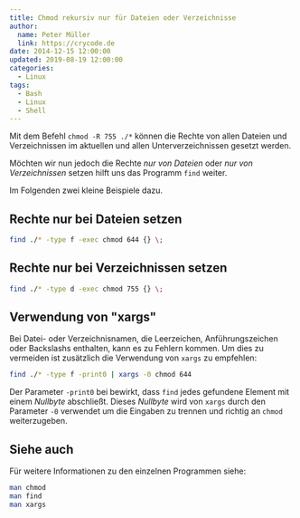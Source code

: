 ```yaml
---
title: Chmod rekursiv nur für Dateien oder Verzeichnisse
author:
  name: Peter Müller
  link: https://crycode.de
date: 2014-12-15 12:00:00
updated: 2019-08-19 12:00:00
categories:
  - Linux
tags:
  - Bash
  - Linux
  - Shell
---
```


Mit dem Befehl `chmod -R 755 ./*` können die Rechte von allen Dateien und Verzeichnissen im aktuellen und allen Unterverzeichnissen gesetzt werden.

Möchten wir nun jedoch die Rechte *nur von Dateien* oder *nur von Verzeichnissen* setzen hilft uns das Programm `find` weiter.

<!-- more -->

Im Folgenden zwei kleine Beispiele dazu.

## Rechte nur bei Dateien setzen

```sh Rechte nur bei Dateien setzen
find ./* -type f -exec chmod 644 {} \;
```

## Rechte nur bei Verzeichnissen setzen

```sh Rechte nur bei Verzeichnissen setzen
find ./* -type d -exec chmod 755 {} \;
```

## Verwendung von "xargs"

Bei Datei- oder Verzeichnisnamen, die Leerzeichen, Anführungszeichen oder Backslashs enthalten, kann es zu Fehlern kommen. Um dies zu vermeiden ist zusätzlich die Verwendung von `xargs` zu empfehlen:

```sh Rechte nur bei Dateien setzen mit xargs
find ./* -type f -print0 | xargs -0 chmod 644
```

Der Parameter `-print0` bei bewirkt, dass `find` jedes gefundene Element mit einem *Nullbyte* abschließt. Dieses *Nullbyte* wird von `xargs` durch den Parameter `-0` verwendet um die Eingaben zu trennen und richtig an `chmod` weiterzugeben.

## Siehe auch

Für weitere Informationen zu den einzelnen Programmen siehe:

```sh Handbücher der Programme anzeigen
man chmod
man find
man xargs
```
